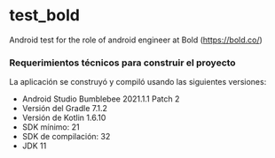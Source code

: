 # test_bold
Android test for the role of android engineer at Bold (https://bold.co/)

### Requerimientos técnicos para construir el proyecto ###

La aplicación se construyó y compiló usando las siguientes versiones:

* Android Studio Bumblebee 2021.1.1 Patch 2
* Versión del Gradle 7.1.2
* Versión de Kotlin 1.6.10
* SDK mínimo: 21
* SDK de compilación: 32
* JDK 11
